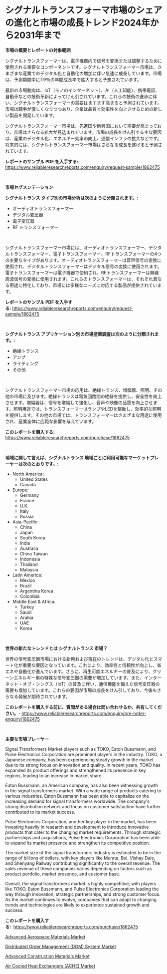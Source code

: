 <p><h1>シグナルトランスフォーマ市場のシェアの進化と市場の成長トレンド2024年から2031年まで</h1></p><p><strong>市場の概要とレポートの対象範囲</strong></p>
<p><p>シグナルトランスフォーマーは、電子機器内で信号を変換または調整するために使用される重要なコンポーネントです。シグナルトランスフォーマー市場は、さまざまな産業でのデジタル化と自動化の増加に伴い急速に成長しています。市場は、予測期間中に7.9％の年間成長率で拡大すると予想されています。</p><p>最新の市場動向は、IoT（モノのインターネット）、AI（人工知能）、携帯電話、自動車などの技術革新によってけん引されています。これらの技術の進歩に伴い、シグナルトランスフォーマーの需要はますます高まると予測されています。市場は競争が激しくなりつつあり、企業は品質と効率性を向上させるための新しい製品を開発しています。</p><p>シグナルトランスフォーマー市場は、先進国や新興国において需要が高まっており、市場はさらなる拡大が見込まれています。市場の成長をけん引する主な要因は、産業のデジタル化、エネルギー効率の向上、通信インフラの拡大などです。将来的には、シグナルトランスフォーマー市場はさらなる成長を遂げると予測されています。</p></p>
<p><strong>レポートのサンプル PDF を入手する:</strong> <a href="https://www.reliableresearchreports.com/enquiry/request-sample/1862475">https://www.reliableresearchreports.com/enquiry/request-sample/1862475</a></p>
<p>&nbsp;</p>
<p><strong>市場セグメンテーション</strong></p>
<p><strong>シグナルトランス タイプ別の市場分析は次のように分類されます。:</strong></p>
<p><ul><li>オーディオトランスフォーマー</li><li>デジタル変圧器</li><li>電子変圧器</li><li>RF トランスフォーマー</li></ul></p>
<p>&nbsp;</p>
<p><p>シグナルトランスフォーマー市場には、オーディオトランスフォーマー、デジタルトランスフォーマー、電子トランスフォーマー、RFトランスフォーマーの4つの主要なタイプがあります。オーディオトランスフォーマーは音声信号の変換に使用され、デジタルトランスフォーマーはデジタル信号の変換に使用されます。電子トランスフォーマーは電子機器で使用され、RFトランスフォーマーは無線周波信号の変換に使用されます。これらのトランスフォーマーは、それぞれ異なる用途に特化しており、市場には多様なニーズに対応する製品が提供されています。</p></p>
<p><strong>レポートのサンプル PDF を入手する:</strong>&nbsp;<a href="https://www.reliableresearchreports.com/enquiry/request-sample/1862475">https://www.reliableresearchreports.com/enquiry/request-sample/1862475</a></p>
<p>&nbsp;</p>
<p><strong> シグナルトランス アプリケーション別の市場産業調査は次のように分類されます。:</strong></p>
<p><ul><li>絶縁トランス</li><li>アンプ</li><li>ライティング</li><li>その他</li></ul></p>
<p>&nbsp;</p>
<p><p>シグナルトランスフォーマー市場の応用は、絶縁トランス、増幅器、照明、その他の市場に及びます。絶縁トランスは電気回路間の絶縁を提供し、安全性を向上させます。増幅器は、信号を増幅して強化し、音声や映像の品質を向上させます。照明用途では、トランスフォーマーはランプやLEDを駆動し、効率的な照明を提供します。その他の市場では、トランスフォーマーはさまざまな用途に使用され、産業全体に広範な影響を与えています。</p></p>
<p><strong>このレポートを購入する:</strong>&nbsp; <a href="https://www.reliableresearchreports.com/purchase/1862475">https://www.reliableresearchreports.com/purchase/1862475</a></p>
<p>&nbsp;</p>
<p><strong>地域に関して言えば、シグナルトランス 地域ごとに利用可能なマーケットプレーヤーは次のとおりです。:</strong></p>
<p><ul>
    <li>
        North America:
        <ul>
            <li>United States</li>
            <li>Canada</li>
        </ul>
    </li>
    <li>
        Europe:
        <ul>
            <li>Germany</li>
            <li>France</li>
            <li>U.K.</li>
            <li>Italy</li>
            <li>Russia</li>
        </ul>
    </li>
    <li>
        Asia-Pacific:
        <ul>
            <li>China</li>
            <li>Japan</li>
            <li>South Korea</li>
            <li>India</li>
            <li>Australia</li>
            <li>China Taiwan</li>
            <li>Indonesia</li>
            <li>Thailand</li>
            <li>Malaysia</li>
        </ul>
    </li>
    <li>
        Latin America:
        <ul>
            <li>Mexico</li>
            <li>Brazil</li>
            <li>Argentina Korea</li>
            <li>Colombia</li>
        </ul>
    </li>
    <li>
        Middle East & Africa:
        <ul>
            <li>Turkey</li>
            <li>Saudi</li>
            <li>Arabia</li>
            <li>UAE</li>
            <li>Korea</li>
        </ul>
    </li>
    </ul></p>
<p>&nbsp;</p>
<p><strong>世界の新たなトレンドとは シグナルトランス 市場？</strong></p>
<p><p>世界の信号変圧器市場における新興および現在のトレンドは、デジタル化とスマート化が重要な要因となっています。これにより、効率性と信頼性が向上し、省エネや自動化が進んでいます。さらに、再生可能エネルギーの普及により、グリーンエネルギー用の特殊な信号変圧器の需要が増加しています。また、インターネット・オブ・シングス（IoT）の普及に伴い、通信機能を備えた信号変圧器の需要も増加しています。これらの要因が市場の成長をけん引しており、今後もさらなる発展が期待されています。</p></p>
<p><strong>このレポートを購入する前に、質問がある場合は問い合わせるか、共有してください。</strong>- <a href="https://www.reliableresearchreports.com/enquiry/pre-order-enquiry/1862475">https://www.reliableresearchreports.com/enquiry/pre-order-enquiry/1862475</a></p>
<p>&nbsp;</p>
<p><strong>主要な市場プレーヤー</strong></p>
<p><p>Signal Transformers Market players such as TOKO, Eaton Bussmann, and Pulse Electronics Corporation are prominent players in the industry. TOKO, a Japanese company, has been experiencing steady growth in the market due to its strong focus on innovation and quality. In recent years, TOKO has expanded its product offerings and strengthened its presence in key regions, leading to an increase in market share.</p><p>Eaton Bussmann, an American company, has also been witnessing growth in the signal transformers market. With a wide range of products catering to various industries, Eaton Bussmann has been able to capitalize on the increasing demand for signal transformers worldwide. The company's strong distribution network and focus on customer satisfaction have further contributed to its market success.</p><p>Pulse Electronics Corporation, another key player in the market, has been investing heavily in research and development to introduce innovative products that cater to the changing market requirements. Through strategic partnerships and acquisitions, Pulse Electronics Corporation has been able to expand its market presence and strengthen its competitive position.</p><p>The market size of the signal transformers industry is estimated to be in the range of billions of dollars, with key players like Murata, Bel, Vishay Dale, and Shenyang Railway contributing significantly to the overall revenue. The sales revenue of these companies varies depending on factors such as product portfolio, market presence, and customer base.</p><p>Overall, the signal transformers market is highly competitive, with players like TOKO, Eaton Bussmann, and Pulse Electronics Corporation leading the way through innovation, strategic partnerships, and strong customer focus. As the market continues to evolve, companies that can adapt to changing trends and technologies are likely to experience sustained growth and success.</p></p>
<p><strong>このレポートを購入する:</strong>&nbsp;&nbsp;<a href="https://www.reliableresearchreports.com/purchase/1862475">https://www.reliableresearchreports.com/purchase/1862475</a></p>
<p><p><a href="https://github.com/markusgodoy/Market-Research-Report-List-2/blob/main/advanced-aerospace-materials-market.md">Advanced Aerospace Materials Market</a></p><p><a href="https://shimmer-gardenia-37a.notion.site/Distributed-Order-Management-DOM-System-Market-Analysis-and-Market-Size-Global-Industry-Overview--2b5b7a2e16b54e0bae0150a40b33b037">Distributed Order Management (DOM) System Market</a></p><p><a href="https://github.com/arionmp/Market-Research-Report-List-2/blob/main/advanced-construction-materials-market.md">Advanced Construction Materials Market</a></p><p><a href="https://view.publitas.com/reportprime-1/air-cooled-heat-exchangers-ache-market-provides-a-comprehensive-analysis-including-a-macro-overview-of-the-market-as-well-as-micro-details-such-as-market-size-and-competitive-landscape/">Air Cooled Heat Exchangers (ACHE) Market</a></p></p>